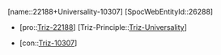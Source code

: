 ﻿---
type: TrizContradiction
aliases:
- 22188+Universality-10307
license: CC BY-SA 4.0
copyright: https://github.com/SpocWeb
IsDeleted: false
IsReadOnly: false
Confidential: public
tags: 
- Triz/Contradiction
---
[name::22188+Universality-10307]
[SpocWebEntityId::26288]
+ [pro::[Triz-22188](Triz-22188)]
[Triz-Principle::[Triz-Universality](tech/Triz/Principle/Triz-Universality.md)]
- [con::[Triz-10307](Triz-10307)]

